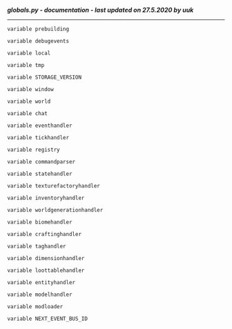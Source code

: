 ***globals.py - documentation - last updated on 27.5.2020 by uuk***
___

    variable prebuilding

    variable debugevents

    variable local

    variable tmp

    variable STORAGE_VERSION

    variable window

    variable world

    variable chat

    variable eventhandler

    variable tickhandler

    variable registry

    variable commandparser

    variable statehandler

    variable texturefactoryhandler

    variable inventoryhandler

    variable worldgenerationhandler

    variable biomehandler

    variable craftinghandler

    variable taghandler

    variable dimensionhandler

    variable loottablehandler

    variable entityhandler

    variable modelhandler

    variable modloader

    variable NEXT_EVENT_BUS_ID